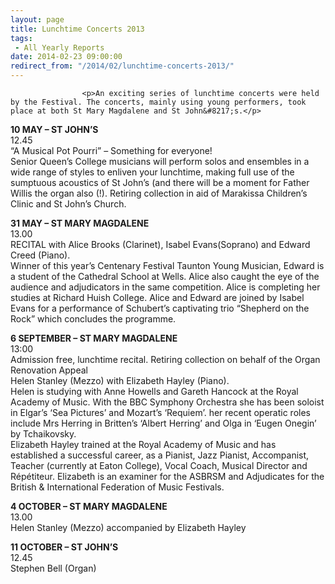 ```yaml
---
layout: page
title: Lunchtime Concerts 2013
tags: 
 - All Yearly Reports
date: 2014-02-23 09:00:00
redirect_from: "/2014/02/lunchtime-concerts-2013/"
---
```

<section>

                    
                    <p>An exciting series of lunchtime concerts were held by the Festival. The concerts, mainly using young performers, took place at both St Mary Magdalene and St John&#8217;s.</p>
<p><strong>10 MAY &#8211; ST JOHN’S</strong><br />
12.45<br />
“A Musical Pot Pourri” – Something for everyone!<br />
Senior Queen’s College musicians will perform solos and ensembles in a wide range of styles to enliven your lunchtime, making full use of the sumptuous acoustics of St John’s (and there will be a moment for Father Willis the organ also (!). Retiring collection in aid of Marakissa Children’s Clinic and St John’s Church.</p>
<p><strong>31 MAY &#8211; ST MARY MAGDALENE</strong><br />
13.00<br />
RECITAL with Alice Brooks (Clarinet), Isabel Evans(Soprano) and Edward Creed (Piano).<br />
Winner of this year’s Centenary Festival Taunton Young Musician, Edward is a student of the Cathedral School at Wells. Alice also caught the eye of the audience and adjudicators in the same competition. Alice is completing her studies at Richard Huish College. Alice and Edward are joined by Isabel Evans for a performance of Schubert’s captivating trio “Shepherd on the Rock” which concludes the programme.</p>
<p><strong>6 SEPTEMBER &#8211; ST MARY MAGDALENE</strong><br />
13:00<br />
Admission free, lunchtime recital. Retiring collection on behalf of the Organ Renovation Appeal<br />
Helen Stanley (Mezzo) with Elizabeth Hayley (Piano).<br />
Helen is studying with Anne Howells and Gareth Hancock at the Royal Academy of Music. With the BBC Symphony Orchestra she has been soloist in Elgar’s ‘Sea Pictures’ and Mozart’s ‘Requiem’. her recent operatic roles include Mrs Herring in Britten’s ‘Albert Herring’ and Olga in ‘Eugen Onegin’ by Tchaikovsky.<br />
Elizabeth Hayley trained at the Royal Academy of Music and has established a successful career, as a Pianist, Jazz Pianist, Accompanist, Teacher (currently at Eaton College), Vocal Coach, Musical Director and Répétiteur. Elizabeth is an examiner for the ASBRSM and Adjudicates for the British &#038; International Federation of Music Festivals.</p>
<p><strong>4 OCTOBER &#8211; ST MARY MAGDALENE</strong><br />
13.00<br />
Helen Stanley (Mezzo) accompanied by Elizabeth Hayley</p>
<p><strong>11 OCTOBER &#8211; ST JOHN&#8217;S</strong><br />
12.45<br />
Stephen Bell (Organ)</p>

                
</section>
